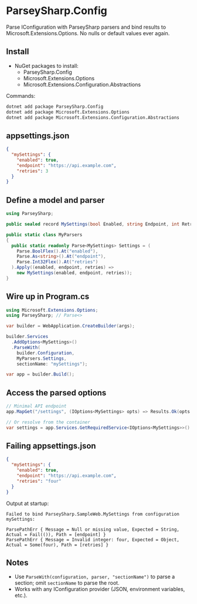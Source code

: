 # ParseySharp.Config

Parse IConfiguration with ParseySharp parsers and bind results to Microsoft.Extensions.Options. No nulls or default values ever again.

## Install

- NuGet packages to install:
  - ParseySharp.Config
  - Microsoft.Extensions.Options
  - Microsoft.Extensions.Configuration.Abstractions

Commands:

```bash
dotnet add package ParseySharp.Config
dotnet add package Microsoft.Extensions.Options
dotnet add package Microsoft.Extensions.Configuration.Abstractions
```

## appsettings.json

```json
{
  "mySettings": {
    "enabled": true,
    "endpoint": "https://api.example.com",
    "retries": 3
  }
}
```

## Define a model and parser

```csharp
using ParseySharp;

public sealed record MySettings(bool Enabled, string Endpoint, int Retries);

public static class MyParsers
{
  public static readonly Parse<MySettings> Settings = (
    Parse.BoolFlex().At("enabled"),
    Parse.As<string>().At("endpoint"),
    Parse.Int32Flex().At("retries")
  ).Apply((enabled, endpoint, retries) =>
    new MySettings(enabled, endpoint, retries));
}
```

## Wire up in Program.cs

```csharp
using Microsoft.Extensions.Options;
using ParseySharp; // Parse<>

var builder = WebApplication.CreateBuilder(args);

builder.Services
  .AddOptions<MySettings>()
  .ParseWith(
    builder.Configuration,
    MyParsers.Settings,
    sectionName: "mySettings");

var app = builder.Build();
```

## Access the parsed options

```csharp
// Minimal API endpoint
app.MapGet("/settings", (IOptions<MySettings> opts) => Results.Ok(opts.Value));

// Or resolve from the container
var settings = app.Services.GetRequiredService<IOptions<MySettings>>().Value;
```

## Failing appsettings.json

```json
{
  "mySettings": {
    "enabled": true,
    "endpoint": "https://api.example.com",
    "retries": "four"
  }
}
```

Output at startup:

```text
Failed to bind ParseySharp.SampleWeb.MySettings from configuration mySettings:

ParsePathErr { Message = Null or missing value, Expected = String, Actual = Fail(()), Path = [endpoint] }
ParsePathErr { Message = Invalid integer: four, Expected = Object, Actual = Some(four), Path = [retries] }
```

## Notes

- Use `ParseWith(configuration, parser, "sectionName")` to parse a section; omit `sectionName` to parse the root.
- Works with any IConfiguration provider (JSON, environment variables, etc.).
